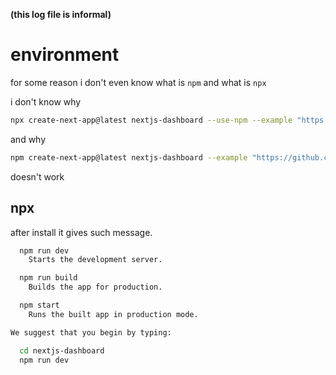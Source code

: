 **(this log file is informal)**

# environment

for some reason i don't even know what is `npm` and what is `npx`

i don't know why 
```sh
npx create-next-app@latest nextjs-dashboard --use-npm --example "https://github.com/vercel/next-learn/tree/main/dashboard/starter-example"
```
and why 
```sh
npm create-next-app@latest nextjs-dashboard --example "https://github.com/vercel/next-learn/tree/main/dashboard/starter-example"
```
doesn't work

## npx

after install it gives such message. 
```sh
  npm run dev
    Starts the development server.

  npm run build
    Builds the app for production.

  npm start
    Runs the built app in production mode.

We suggest that you begin by typing:

  cd nextjs-dashboard
  npm run dev
```